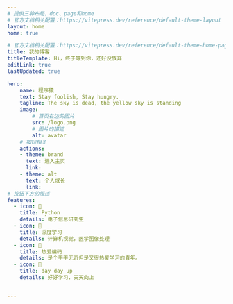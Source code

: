 ```yaml
---
# 提供三种布局，doc、page和home
# 官方文档相关配置：https://vitepress.dev/reference/default-theme-layout
layout: home
home: true

# 官方文档相关配置：https://vitepress.dev/reference/default-theme-home-page
title: 我的博客
titleTemplate: Hi，终于等到你，还好没放弃
editLink: true
lastUpdated: true

hero:
    name: 程序猿
    text: Stay foolish, Stay hungry.
    tagline: The sky is dead, the yellow sky is standing
    image:
        # 首页右边的图片
        src: /logo.png
        # 图片的描述
        alt: avatar
    # 按钮相关
    actions:
    - theme: brand
      text: 进入主页
      link:
    - theme: alt
      text: 个人成长
      link: 
# 按钮下方的描述
features:
  - icon: 🤹
    title: Python
    details: 电子信息研究生
  - icon: 👩
    title: 深度学习
    details: 计算机视觉，医学图像处理
  - icon: 🧩
    title: 热爱编码
    details: 是个平平无奇但是又很热爱学习的青年。
  - icon: 🚀
    title: day day up
    details: 好好学习，天天向上


---
```












